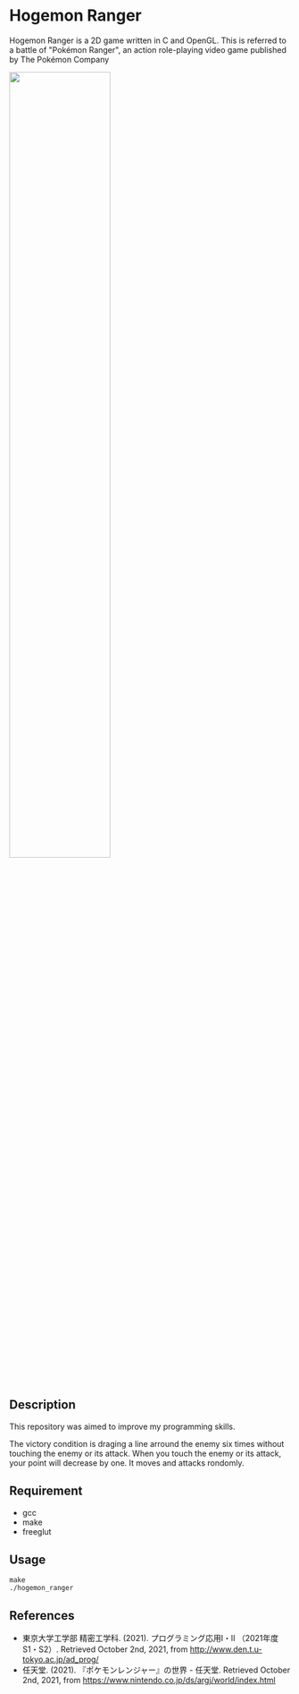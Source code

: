 # Hogemon Ranger
Hogemon Ranger is a 2D game written in C and OpenGL. 
This is referred to a battle of "Pokémon Ranger", an action role-playing video game published by The Pokémon Company

<img src="https://user-images.githubusercontent.com/88654010/135710125-4b3bc38e-d64f-4d10-810e-bf7253e23388.gif" width="60%">

## Description
This repository was aimed to improve my programming skills.

The victory condition is draging a line arround the enemy six times without touching the enemy or its attack. When you touch the enemy or its attack, your point will decrease by one. It moves and attacks rondomly.

## Requirement
- gcc
- make
- freeglut

## Usage
```
make
./hogemon_ranger
```

## References
- 東京大学工学部 精密工学科. (2021). プログラミング応用Ⅰ・Ⅱ （2021年度 S1・S2）. Retrieved October 2nd, 2021, from http://www.den.t.u-tokyo.ac.jp/ad_prog/
- 任天堂. (2021). 『ポケモンレンジャー』の世界 - 任天堂. Retrieved October 2nd, 2021, from https://www.nintendo.co.jp/ds/argj/world/index.html
